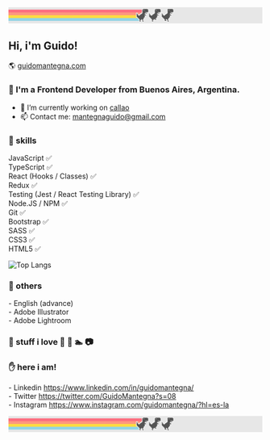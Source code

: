 ![banner](dino-back-light.jpg)
## Hi, i'm Guido!
🌎 [guidomantegna.com](https://guidomantegna.github.io/GuidoMantegna/)
### :wave: I'm a Frontend Developer from Buenos Aires, Argentina. 


- 🔭 I’m currently working on [callao](https://callao.io/)
- 📫 Contact me: mantegnaguido@gmail.com

### :muscle: skills

JavaScript ✅ <br>
TypeScript ✅ <br>
React (Hooks / Classes) ✅ <br>
Redux ✅ <br>
Testing (Jest / React Testing Library) ✅ <br>
Node.JS / NPM ✅ <br>
Git ✅ <br>
Bootstrap ✅ <br>
SASS ✅ <br>
CSS3 ✅ <br>
HTML5 ✅

![Top Langs](https://github-readme-stats.vercel.app/api/top-langs/?username=GuidoMantegna&layout=compact&theme=vue)

### :wrench: others
\- English (advance) <br>
\- Adobe Illustrator <br>
\- Adobe Lightroom

### :metal: stuff i love :bicyclist: :guitar: :swimmer: :camera: 

### :hand: here i am!
\- Linkedin https://www.linkedin.com/in/guidomantegna/ <br>
\- Twitter https://twitter.com/GuidoMantegna?s=08 <br>
\- Instagram https://www.instagram.com/guidomantegna/?hl=es-la

![banner](dino-back-light.jpg)



<!--
**GuidoMantegna/GuidoMantegna** is a ✨ _special_ ✨ repository because its `README.md` (this file) appears on your GitHub profile.

Here are some ideas to get you started:

- 🔭 I’m currently working on ...
- 🌱 I’m currently learning ...
- 👯 I’m looking to collaborate on ...
- 🤔 I’m looking for help with ...
- 💬 Ask me about ...
- 📫 How to reach me: ...
- 😄 Pronouns: ...
- ⚡ Fun fact: ...
-->
